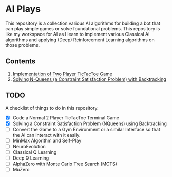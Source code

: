 # AI Plays

This repository is a collection various AI algorithms for building a bot that can play simple games or solve foundational problems. This repository is like my workspace for AI as I learn to implement various Classical AI algorithms and applying (Deep) Reinforcement Learning algorithms on those problems.

## Contents

1. [Implementation of Two Player TicTacToe Game](tictactoe/)
2. [Solving N-Queens (a Constraint Satisfaction Problem) with Backtracking](nqueens/)

## TODO

A checklist of things to do in this repository.

- [x] Code a Normal 2 Player TicTacToe Terminal Game
- [x] Solving a Constraint Satisfaction Problem (NQueens) using Backtracking
- [ ] Convert the Game to a Gym Environment or a similar Interface so that the AI can interact with it easily.
- [ ] MinMax Algorithm and Self-Play
- [ ] NeuroEvolution
- [ ] Classical Q Learning
- [ ] Deep Q Learning
- [ ] AlphaZero with Monte Carlo Tree Search (MCTS)
- [ ] MuZero
